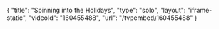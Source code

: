 {
    "title": "Spinning into the Holidays",
    "type": "solo",
    "layout": "iframe-static",
    "videoId": "160455488",
    "url": "\/tvpembed\/160455488"
}